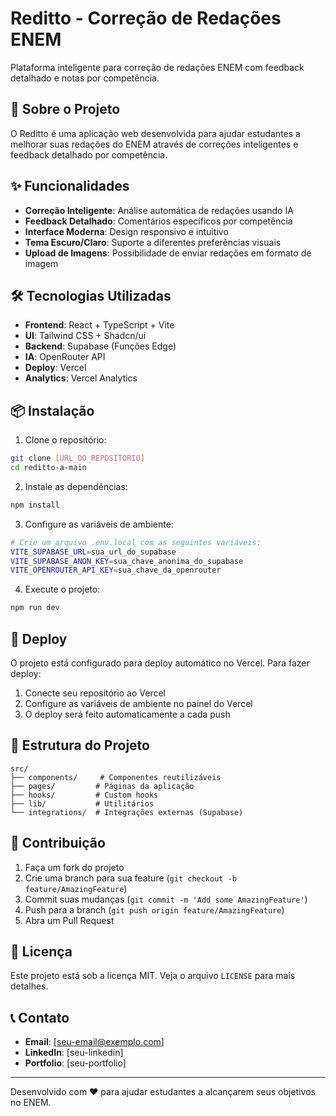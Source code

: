 # Reditto - Correção de Redações ENEM

Plataforma inteligente para correção de redações ENEM com feedback detalhado e notas por competência.

## 🚀 Sobre o Projeto

O Reditto é uma aplicação web desenvolvida para ajudar estudantes a melhorar suas redações do ENEM através de correções inteligentes e feedback detalhado por competência.

## ✨ Funcionalidades

- **Correção Inteligente**: Análise automática de redações usando IA
- **Feedback Detalhado**: Comentários específicos por competência
- **Interface Moderna**: Design responsivo e intuitivo
- **Tema Escuro/Claro**: Suporte a diferentes preferências visuais
- **Upload de Imagens**: Possibilidade de enviar redações em formato de imagem

## 🛠️ Tecnologias Utilizadas

- **Frontend**: React + TypeScript + Vite
- **UI**: Tailwind CSS + Shadcn/ui
- **Backend**: Supabase (Funções Edge)
- **IA**: OpenRouter API
- **Deploy**: Vercel
- **Analytics**: Vercel Analytics

## 📦 Instalação

1. Clone o repositório:
```bash
git clone [URL_DO_REPOSITORIO]
cd reditto-a-main
```

2. Instale as dependências:
```bash
npm install
```

3. Configure as variáveis de ambiente:
```bash
# Crie um arquivo .env.local com as seguintes variáveis:
VITE_SUPABASE_URL=sua_url_do_supabase
VITE_SUPABASE_ANON_KEY=sua_chave_anonima_do_supabase
VITE_OPENROUTER_API_KEY=sua_chave_da_openrouter
```

4. Execute o projeto:
```bash
npm run dev
```

## 🚀 Deploy

O projeto está configurado para deploy automático no Vercel. Para fazer deploy:

1. Conecte seu repositório ao Vercel
2. Configure as variáveis de ambiente no painel do Vercel
3. O deploy será feito automaticamente a cada push

## 📁 Estrutura do Projeto

```
src/
├── components/     # Componentes reutilizáveis
├── pages/         # Páginas da aplicação
├── hooks/         # Custom hooks
├── lib/           # Utilitários
└── integrations/  # Integrações externas (Supabase)
```

## 🤝 Contribuição

1. Faça um fork do projeto
2. Crie uma branch para sua feature (`git checkout -b feature/AmazingFeature`)
3. Commit suas mudanças (`git commit -m 'Add some AmazingFeature'`)
4. Push para a branch (`git push origin feature/AmazingFeature`)
5. Abra um Pull Request

## 📄 Licença

Este projeto está sob a licença MIT. Veja o arquivo `LICENSE` para mais detalhes.

## 📞 Contato

- **Email**: [seu-email@exemplo.com]
- **LinkedIn**: [seu-linkedin]
- **Portfolio**: [seu-portfolio]

---

Desenvolvido com ❤️ para ajudar estudantes a alcançarem seus objetivos no ENEM.
